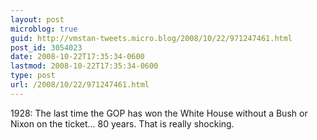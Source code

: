 ```yaml
---
layout: post
microblog: true
guid: http://vmstan-tweets.micro.blog/2008/10/22/971247461.html
post_id: 3054023
date: 2008-10-22T17:35:34-0600
lastmod: 2008-10-22T17:35:34-0600
type: post
url: /2008/10/22/971247461.html
---
```

1928: The last time the GOP has won the White House without a Bush or Nixon on the ticket... 80 years. That is really shocking.
